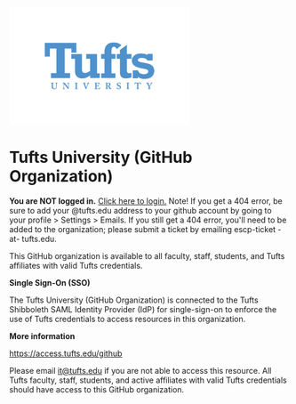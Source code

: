 ![Tufts Logo](https://github.com/Tufts-University/.github/blob/main/Tufts_univ_blue_small.png)
# Tufts University (GitHub Organization)

**You are NOT logged in.** [Click here to login.](https://github.com/orgs/Tufts-University/sso) Note! If you get a 404 error, be sure to add your @tufts.edu address to your github account by going to your profile > Settings > Emails. If you still get a 404 error, you'll need to be added to the organization; please submit a ticket by emailing escp-ticket -at- tufts.edu.

This GitHub organization is available to all faculty, staff, students, and Tufts affiliates with valid Tufts credentials.

**Single Sign-On (SSO)**

The Tufts University (GitHub Organization) is connected to the Tufts Shibboleth SAML Identity Provider (IdP) for single-sign-on to enforce the use of Tufts credentials to access resources in this organization.  

**More information**

https://access.tufts.edu/github

Please email it@tufts.edu if you are not able to access this resource. All Tufts faculty, staff, students, and active affiliates with valid Tufts credentials should have access to this GitHub organization.
